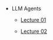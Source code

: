 - LLM Agents
  - [Lecture 01](lectures/CS194_ucb_lecture1.md)
  
  - [Lecture 02](lectures/CS194_ucb_lecture2.md)
